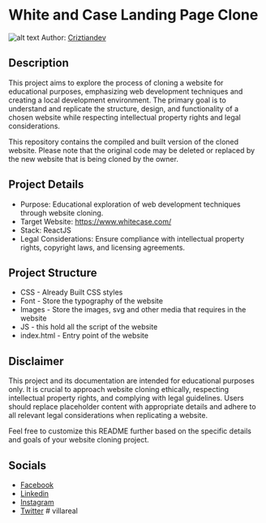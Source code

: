 # White and Case Landing Page Clone

![alt text](images/cover.png)
Author: [Criztiandev](https://github.com/Criztiandev)

## Description

This project aims to explore the process of cloning a website for educational purposes, emphasizing web development techniques and creating a local development environment. The primary goal is to understand and replicate the structure, design, and functionality of a chosen website while respecting intellectual property rights and legal considerations.

This repository contains the compiled and built version of the cloned website. Please note that the original code may be deleted or replaced by the new website that is being cloned by the owner.

## Project Details

- Purpose: Educational exploration of web development techniques through website cloning.
- Target Website: https://www.whitecase.com/
- Stack: ReactJS
- Legal Considerations: Ensure compliance with intellectual property rights, copyright laws, and licensing agreements.

## Project Structure

- CSS - Already Built CSS styles
- Font - Store the typography of the website
- Images - Store the images, svg and other media that requires in the website
- JS - this hold all the script of the website
- index.html - Entry point of the website

## Disclaimer

This project and its documentation are intended for educational purposes only. It is crucial to approach website cloning ethically, respecting intellectual property rights, and complying with legal guidelines. Users should replace placeholder content with appropriate details and adhere to all relevant legal considerations when replicating a website.

Feel free to customize this README further based on the specific details and goals of your website cloning project.

## Socials

- [Facebook](https://web.facebook.com/criztiandev07)
- [Linkedin](https://www.linkedin.com/in/criztian-jade-tuplano-036b85258/)
- [Instagram](https://www.instagram.com/criztiandev/)
- [Twitter](https://twitter.com/criztiandev)
#   v i l l a r e a l  
 